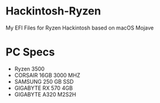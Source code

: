 # Hackintosh-Ryzen
My EFI Files for Ryzen Hackintosh based on macOS Mojave

# PC Specs
* Ryzen 3500
* CORSAIR 16GB 3000 MHZ
* SAMSUNG 250 GB SSD
* GIGABYTE RX 570 4GB
* GIGABYTE A320 M2S2H 


